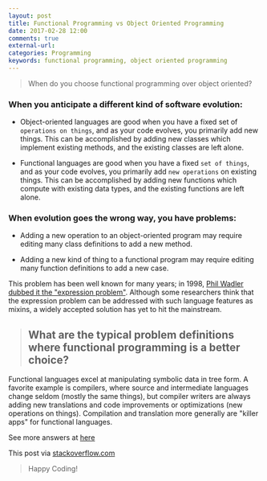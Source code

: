 ```yaml
---
layout: post
title: Functional Programming vs Object Oriented Programming
date: 2017-02-28 12:00
comments: true
external-url: 
categories: Programming
keywords: functional programming, object oriented programming
---
```

>When do you choose functional programming over object oriented?

### When you anticipate a different kind of software evolution:

- Object-oriented languages are good when you have a fixed set of `operations on things`, and as your code evolves, you primarily add new things. This can be accomplished by adding new classes which implement existing methods, and the existing classes are left alone.

- Functional languages are good when you have a fixed `set of things`, and as your code evolves, you primarily add `new operations` on existing things. This can be accomplished by adding new functions which compute with existing data types, and the existing functions are left alone.

### When evolution goes the wrong way, you have problems:

- Adding a new operation to an object-oriented program may require editing many class definitions to add a new method.

- Adding a new kind of thing to a functional program may require editing many function definitions to add a new case.


This problem has been well known for many years; in 1998, [Phil Wadler dubbed it the "expression problem"](http://www.daimi.au.dk/~madst/tool/papers/expression.txt). Although some researchers think that the expression problem can be addressed with such language features as mixins, a widely accepted solution has yet to hit the mainstream.

> ## What are the typical problem definitions where functional programming is a better choice?

Functional languages excel at manipulating symbolic data in tree form. A favorite example is compilers, where source and intermediate languages change seldom (mostly the same things), but compiler writers are always adding new translations and code improvements or optimizations (new operations on things). Compilation and translation more generally are "killer apps" for functional languages.

See more answers at [here](http://stackoverflow.com/questions/2078978/functional-programming-vs-object-oriented-programming/2079678#2079678)

This post via [stackoverflow.com](http://stackoverflow.com/questions/2078978/functional-programming-vs-object-oriented-programming/2079678#2079678)

>Happy Coding!
